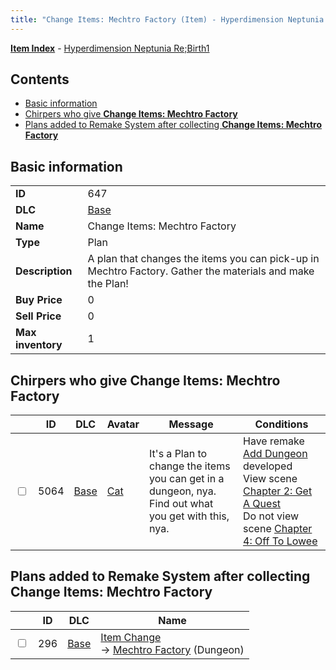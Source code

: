 ```yaml
---
title: "Change Items: Mechtro Factory (Item) - Hyperdimension Neptunia Re;Birth1"
---
```


[**Item Index**](/neptunia/rb1/item/index.html) - [Hyperdimension Neptunia Re;Birth1](/neptunia/rb1)

## Contents

- [Basic information](#basic-information)
- [Chirpers who give **Change Items: Mechtro Factory**](#chirpers-who-give-change-items-mechtro-factory)
- [Plans added to Remake System after collecting **Change Items: Mechtro Factory**](#plans-added-to-remake-system-after-collecting-change-items-mechtro-factory)

## Basic information

|   |   |
| -- | -- |
| **ID** | 647 |
| **DLC** | [Base](/neptunia/rb1/dlc/1-base.html) |
| **Name** | Change Items: Mechtro Factory |
| **Type** | Plan |
| **Description** | A plan that changes the items you can pick-up in Mechtro Factory. Gather the materials and make the Plan! |
| **Buy Price** | 0 |
| **Sell Price** | 0 |
| **Max inventory** | 1 |

## Chirpers who give **Change Items: Mechtro Factory**

|    | ID | DLC | Avatar | Message | Conditions |
| -- | -- | --- | ------ | ------- | ---------- |
| <input type="checkbox" id="rb1-chirper-event-1-5064" class="trackbox" /> | 5064 | [Base](/neptunia/rb1/dlc/1-base.html) | [Cat](/neptunia/rb1/avatar/1-226-cat.html) | It's a Plan to change the items you can get in a dungeon, nya.<br />Find out what you get with this, nya. | Have remake [Add Dungeon](/neptunia/rb1/remake/1-210-add-dungeon.html) developed<br />View scene [Chapter 2: Get A Quest](/neptunia/rb1/scene/1-206-chapter-2-get-a-quest.html)<br />Do not view scene [Chapter 4: Off To Lowee](/neptunia/rb1/scene/1-401-chapter-4-off-to-lowee.html) |

## Plans added to Remake System after collecting **Change Items: Mechtro Factory**

|    | ID | DLC | Name |
| -- | -- | --- | ---- |
| <input type="checkbox" id="rb1-remake-1-296" class="trackbox" /> | 296 | [Base](/neptunia/rb1/dlc/1-base.html) | [Item Change](/neptunia/rb1/remake/1-296-item-change.html)<br />→ [Mechtro Factory](/neptunia/rb1/dungeon/1-102-mechtro-factory.html) (Dungeon) |